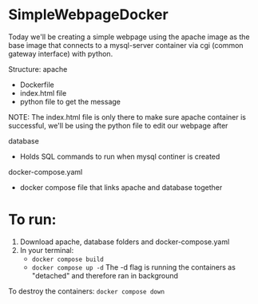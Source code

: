 # SimpleWebpageDocker
Today we'll be creating a simple webpage using the apache image as the base image that connects to a mysql-server container via cgi (common gateway interface) with python.

Structure:
apache
* Dockerfile
* index.html file
* python file to get the message

NOTE: The index.html file is only there to make sure apache container is successful, we'll be using the python file to edit our webpage after 

database
* Holds SQL commands to run when mysql continer is created 

docker-compose.yaml
* docker compose file that links apache and database together

# To run:
1. Download apache, database folders and docker-compose.yaml
2. In your terminal: 
	* `docker compose build` 
	* `docker compose up -d`
The -d flag is running the containers as "detached" and therefore ran in background

To destroy the containers: `docker compose down`
